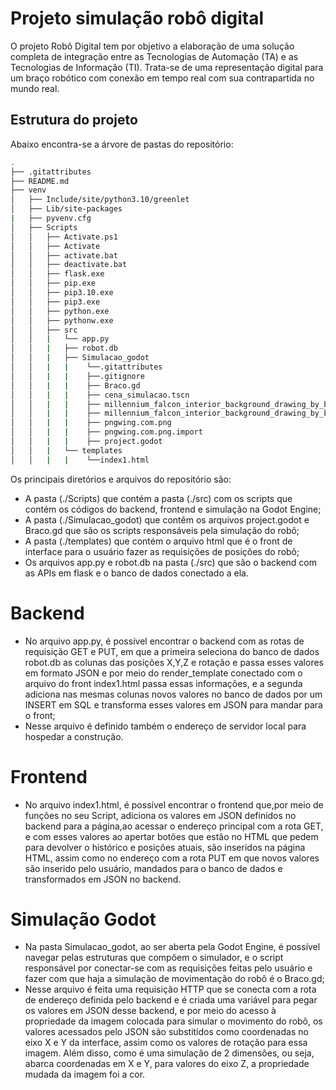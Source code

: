 # Projeto simulação robô digital
O projeto Robô Digital tem por objetivo a elaboração de uma solução completa de integração entre as Tecnologias de Automação (TA) e as Tecnologias de Informação (TI). Trata-se de uma representação digital para um braço robótico com conexão em tempo real com sua contrapartida no mundo real.

## Estrutura do projeto
Abaixo encontra-se a árvore de pastas do repositório:

``` bash
.
├── .gitattributes
├── README.md
├── venv
│   ├── Include/site/python3.10/greenlet
│   ├── Lib/site-packages
|   ├── pyvenv.cfg
│   ├── Scripts
│   │   ├── Activate.ps1
│   │   ├── Activate
│   │   ├── activate.bat
│   │   ├── deactivate.bat
│   │   ├── flask.exe
│   │   ├── pip.exe
│   │   ├── pip3.10.exe
│   │   ├── pip3.exe
│   │   ├── python.exe
│   │   ├── pythonw.exe
│   │   ├── src
│   │   |   └── app.py
│   │   |   ├── robot.db
│   │   |   ├── Simulacao_godot
│   │   |   |    └──.gitattributes
│   │   |   |    ├──.gitignore
│   │   |   |    ├── Braco.gd
│   │   |   |    ├── cena_simulacao.tscn
│   │   |   |    ├── millennium_falcon_interior_background_drawing_by_bantambb_dbowvuj-fullview.jpg
│   │   |   |    ├── millennium_falcon_interior_background_drawing_by_bantambb_dbowvuj-fullview.jpg.import
│   │   |   |    ├── pngwing.com.png
│   │   |   |    ├── pngwing.com.png.import
│   │   |   |    ├── project.godot
│   │   |   └── templates
│   │   |   |    └──index1.html
```
Os principais diretórios e arquivos do repositório são:
- A pasta (./Scripts) que contém a pasta (./src) com os scripts que contém os códigos do backend, frontend e simulação na Godot Engine;
- A pasta (./Simulacao_godot) que contêm os arquivos project.godot e Braco.gd que são os scripts responsáveis pela simulação do robô;
- A pasta (./templates) que contém o arquivo html que é o front de interface para o usuário fazer as requisições de posições do robô;
- Os arquivos app.py e robot.db na pasta (./src) que são o backend com as APIs em flask e o banco de dados conectado a ela.

# Backend
- No arquivo app.py, é possível encontrar o backend com as rotas de requisição GET e PUT, em que a primeira seleciona do banco de dados robot.db as colunas das posições X,Y,Z e rotação e passa esses valores em formato JSON e por meio do render_template conectado com o arquivo do front index1.html passa essas informações, e a segunda adiciona nas mesmas colunas novos valores no banco de dados por um INSERT em SQL e transforma esses valores em JSON para mandar para o front;
- Nesse arquivo é definido também o endereço de servidor local para hospedar a construção.

# Frontend
- No arquivo index1.html, é possível encontrar o frontend que,por meio de funções no seu Script, adiciona os valores em JSON definidos no backend para a página,ao acessar o endereço principal com a rota GET, e com esses valores ao apertar botões que estão no HTML que pedem para devolver o histórico e posições atuais, são inseridos na página HTML, assim como no endereço com a rota PUT em que novos valores são inserido pelo usuário, mandados para o banco de dados e transformados em JSON no backend.

# Simulação Godot
- Na pasta Simulacao_godot, ao ser aberta pela Godot Engine, é possível navegar pelas estruturas que compõem o simulador, e o script responsável por conectar-se com as requisições feitas pelo usuário e fazer com que haja a simulação de movimentação do robô é o Braco.gd;
- Nesse arquivo é feita uma requisição HTTP que se conecta com a rota de endereço definida pelo backend e é criada uma variável para pegar os valores em JSON desse backend, e por meio do acesso à propriedade da imagem colocada para simular o movimento do robô, os valores acessados pelo JSON são substitídos como coordenadas no eixo X e Y da interface, assim como os valores de rotação para essa imagem. Além disso, como é uma simulação de 2 dimensões, ou seja, abarca coordenadas em X e Y, para valores do eixo Z, a propriedade mudada da imagem foi a cor.
